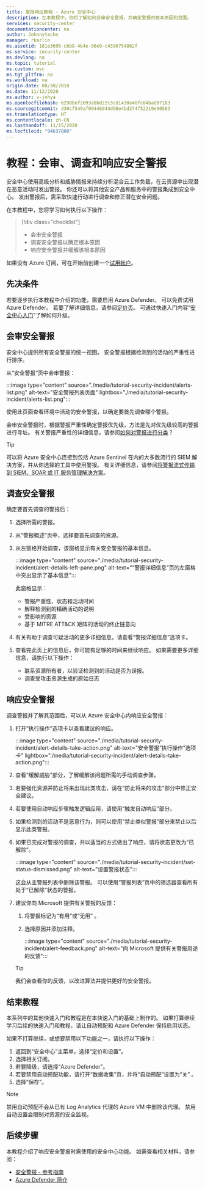 ```yaml
---
title: 警报响应教程 - Azure 安全中心
description: 在本教程中，你将了解如何会审安全警报，并确定警报的根本原因和范围。
services: security-center
documentationcenter: na
author: Johnnytechn
manager: rkarlin
ms.assetid: 181e3695-cbb8-4b4e-96e9-c4396754862f
ms.service: security-center
ms.devlang: na
ms.topic: tutorial
ms.custom: mvc
ms.tgt_pltfrm: na
ms.workload: na
origin.date: 08/30/2018
ms.date: 11/12/2020
ms.author: v-johya
ms.openlocfilehash: 6298bef2693abbd22c3c81430e40fc84bad07183
ms.sourcegitcommit: d30cf549af09446944d98e4bd274f52219e90583
ms.translationtype: HT
ms.contentlocale: zh-CN
ms.lasthandoff: 11/15/2020
ms.locfileid: "94637800"
---
```

# <a name="tutorial-triage-investigate-and-respond-to-security-alerts"></a>教程：会审、调查和响应安全警报
安全中心使用高级分析和威胁情报来持续分析混合云工作负载，在云资源中出现潜在恶意活动时发出警报。 你还可以将其他安全产品和服务中的警报集成到安全中心。 发出警报后，需采取快速行动进行调查和修正潜在安全问题。 

在本教程中，您将学习如何执行以下操作：

> [!div class="checklist"]
> * 会审安全警报
> * 调查安全警报以确定根本原因
> * 响应安全警报并缓解该根本原因

如果没有 Azure 订阅，可在开始前创建一个[试用帐户](https://www.azure.cn/pricing/1rmb-trial/)。

## <a name="prerequisites"></a>先决条件
若要逐步执行本教程中介绍的功能，需要启用 Azure Defender。 可以免费试用 Azure Defender。 若要了解详细信息，请参阅[定价页](https://www.azure.cn/pricing/details/security-center/)。 可通过快速入门内容“[安全中心入门](security-center-get-started.md)”了解如何升级。


## <a name="triage-security-alerts"></a>会审安全警报
安全中心提供所有安全警报的统一视图。 安全警报根据检测到的活动的严重性进行排序。 

从“安全警报”页中会审警报：

:::image type="content" source="./media/tutorial-security-incident/alerts-list.png" alt-text="安全警报列表页面" lightbox="./media/tutorial-security-incident/alerts-list.png":::

使用此页面查看环境中活动的安全警报，以确定要首先调查哪个警报。

会审安全警报时，根据警报严重性确定警报优先级，方法是先对优先级较高的警报进行寻址。 有关警报严重性的详细信息，请参阅[如何对警报进行分类](security-center-alerts-overview.md#how-are-alerts-classified)？

> [!TIP]
> 可以将 Azure 安全中心连接到包括 Azure Sentinel 在内的大多数流行的 SIEM 解决方案，并从你选择的工具中使用警报。 有关详细信息，请参阅[将警报流式传输到 SIEM、SOAR 或 IT 服务管理解决方案](export-to-siem.md)。


## <a name="investigate-a-security-alert"></a>调查安全警报

确定要首先调查的警报后：

1. 选择所需的警报。
1. 从“警报概述”页中，选择要首先调查的资源。
1. 从左窗格开始调查，该窗格显示有关安全警报的基本信息。

    :::image type="content" source="./media/tutorial-security-incident/alert-details-left-pane.png" alt-text="“警报详细信息”页的左窗格中突出显示了基本信息":::

    此窗格显示：
    - 警报严重性、状态和活动时间
    - 解释检测到的精确活动的说明
    - 受影响的资源
    - 基于 MITRE ATT&CK 矩阵的活动的终止链意向

1. 有关有助于调查可疑活动的更多详细信息，请查看“警报详细信息”选项卡。

1. 查看完此页上的信息后，你可能有足够的时间来继续响应。 如果需要更多详细信息，请执行以下操作：

    - 联系资源所有者，以验证检测到的活动是否为误报。
    - 调查受攻击资源生成的原始日志

## <a name="respond-to-a-security-alert"></a>响应安全警报
调查警报并了解其范围后，可以从 Azure 安全中心内响应安全警报：

1.  打开“执行操作”选项卡以查看建议的响应。

    :::image type="content" source="./media/tutorial-security-incident/alert-details-take-action.png" alt-text="安全警报“执行操作”选项卡" lightbox="./media/tutorial-security-incident/alert-details-take-action.png":::

1.  查看“缓解威胁”部分，了解缓解该问题所需的手动调查步骤。
1.  若要强化资源并防止将来出现此类攻击，请在“防止将来的攻击”部分中修正安全建议。
1.  若要使用自动响应步骤触发逻辑应用，请使用“触发自动响应”部分。
1.  如果检测到的活动不是恶意行为，则可以使用“禁止类似警报”部分来禁止以后显示此类警报。

1.  如果已完成对警报的调查，并以适当的方式做出了响应，请将状态更改为“已解除”。

    :::image type="content" source="./media/tutorial-security-incident/set-status-dismissed.png" alt-text="设置警报状态":::

    这会从主警报列表中删除该警报。 可以使用“警报列表”页中的筛选器查看所有处于“已解除”状态的警报。

1.  建议你向 Microsoft 提供有关警报的反馈：
    1. 将警报标记为“有用”或“无用” 。
    1. 选择原因并添加注释。

        :::image type="content" source="./media/tutorial-security-incident/alert-feedback.png" alt-text="向 Microsoft 提供有关警报用途的反馈":::

    > [!TIP]
    > 我们会查看你的反馈，以改进算法并提供更好的安全警报。

## <a name="end-the-tutorial"></a>结束教程

本系列中的其他快速入门和教程是在本快速入门的基础上制作的。 如果打算继续学习后续的快速入门和教程，请让自动预配和 Azure Defender 保持启用状态。 

如果不打算继续，或想要禁用以下功能之一，请执行以下操作：

1. 返回到“安全中心”主菜单，选择“定价和设置”。
1. 选择相关订阅。
1. 若要降级，请选择“Azure Defender”。
1. 若要禁用自动预配功能，请打开“数据收集”页，并将“自动预配”设置为“关”  。
4. 选择“保存”。

>[!NOTE]
> 禁用自动预配不会从已有 Log Analytics 代理的 Azure VM 中删除该代理。 禁用自动设置会限制对资源的安全监视。
>

## <a name="next-steps"></a>后续步骤
本教程介绍了响应安全警报时需使用的安全中心功能。 如需查看相关材料，请参阅：

- [安全警报 - 参考指南](alerts-reference.md)
- [Azure Defender 简介](azure-defender.md)

